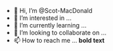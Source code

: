 - 👋 Hi, I’m @Scot-MacDonald
- 👀 I’m interested in ...
- 🌱 I’m currently learning ...
- 💞️ I’m looking to collaborate on ...
- 📫 How to reach me ...
 	**bold text**
<!---
Scot-MacDonald/Scot-MacDonald is a ✨ special ✨ repository because its `README.md` (this file) appears on your GitHub profile.
You can click the Preview link to take a look at your changes.
--->
